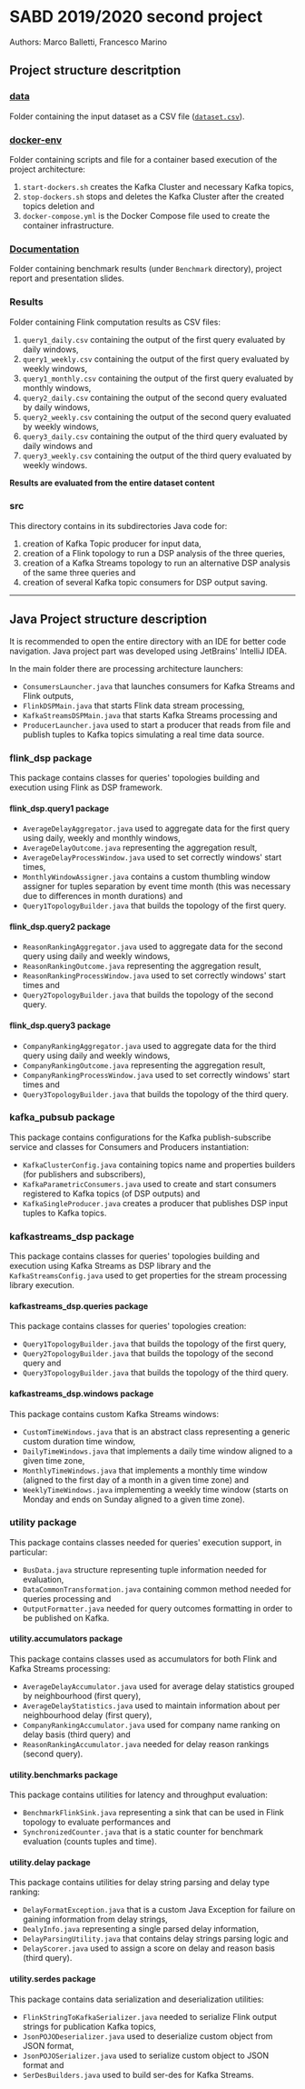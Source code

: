 # SABD 2019/2020 second project
Authors: Marco Balletti, Francesco Marino

<h2>Project structure descritption</h2>

### [data](data)

Folder containing the input dataset as a CSV file ([`dataset.csv`](data/dataset.csv)).

### [docker-env](docker-env)

Folder containing scripts and file for a container based execution of the project architecture:

1. `start-dockers.sh` creates the Kafka Cluster and necessary Kafka topics,
2. `stop-dockers.sh` stops and deletes the Kafka Cluster after the created topics deletion and
3. `docker-compose.yml` is the Docker Compose file used to create the container infrastructure.

### [Documentation](Documentation)

Folder containing benchmark results (under `Benchmark` directory), project report and presentation slides.

### Results

Folder containing Flink computation results as CSV files:

1. `query1_daily.csv` containing the output of the first query evaluated by daily windows,
2. `query1_weekly.csv` containing the output of the first query evaluated by weekly windows,
3. `query1_monthly.csv` containing the output of the first query evaluated by monthly windows,
4. `query2_daily.csv` containing the output of the second query evaluated by daily windows,
5. `query2_weekly.csv` containing the output of the second query evaluated by weekly windows,
6. `query3_daily.csv` containing the output of the third query evaluated by daily windows and
7. `query3_weekly.csv` containing the output of the third query evaluated by weekly windows.

**Results are evaluated from the entire dataset content**

### src

This directory contains in its subdirectories Java code for:

1. creation of Kafka Topic producer for input data,
2. creation of a Flink topology to run a DSP analysis of the three queries,
3. creation of a Kafka Streams topology to run an alternative DSP analysis of the same three queries and
4. creation of several Kafka topic consumers for DSP output saving.

---

<h2>Java Project structure description</h2>

It is recommended to open the entire directory with an IDE for better code navigation. Java project part was developed using JetBrains' IntelliJ IDEA.

In the main folder there are processing architecture launchers:

* `ConsumersLauncher.java` that launches consumers for Kafka Streams and Flink outputs,
* `FlinkDSPMain.java` that starts Flink data stream processing,
* `KafkaStreamsDSPMain.java` that starts Kafka Streams processing and
* `ProducerLauncher.java` used to start a producer that reads from file and publish tuples to Kafka topics simulating a real time data source.

### flink_dsp package

This package contains classes for queries' topologies building and execution using Flink as DSP framework.

#### flink_dsp.query1 package

* `AverageDelayAggregator.java` used to aggregate data for the first query using daily, weekly and monthly windows,
* `AverageDelayOutcome.java` representing the aggregation result,
* `AverageDelayProcessWindow.java` used to set correctly windows' start times,
* `MonthlyWindowAssigner.java` contains a custom thumbling window assigner for tuples separation by event time month (this was necessary due to differences in month durations) and
* `Query1TopologyBuilder.java` that builds the topology of the first query.

#### flink_dsp.query2 package

* `ReasonRankingAggregator.java` used to aggregate data for the second query using daily and weekly windows,
* `ReasonRankingOutcome.java` representing the aggregation result,
* `ReasonRankingProcessWindow.java` used to set correctly windows' start times and
* `Query2TopologyBuilder.java` that builds the topology of the second query.

#### flink_dsp.query3 package

* `CompanyRankingAggregator.java` used to aggregate data for the third query using daily and weekly windows,
* `CompanyRankingOutcome.java` representing the aggregation result,
* `CompanyRankingProcessWindow.java` used to set correctly windows' start times and
* `Query3TopologyBuilder.java` that builds the topology of the third query.

### kafka_pubsub package

This package contains configurations for the Kafka publish-subscribe service and classes for Consumers and Producers instantiation:

* `KafkaClusterConfig.java` containing topics name and properties builders (for publishers and subscribers),
* `KafkaParametricConsumers.java` used to create and start consumers registered to Kafka topics (of DSP outputs) and
* `KafkaSingleProducer.java` creates a producer that publishes DSP input tuples to Kafka topics.

### kafkastreams_dsp package

This package contains classes for queries' topologies building and execution using Kafka Streams as DSP library and the `KafkaStreamsConfig.java` used to get properties for the stream processing library execution.

#### kafkastreams_dsp.queries package

This package contains classes for queries' topologies creation:

* `Query1TopologyBuilder.java` that builds the topology of the first query,
* `Query2TopologyBuilder.java` that builds the topology of the second query and
* `Query3TopologyBuilder.java` that builds the topology of the third query.

#### kafkastreams_dsp.windows package

This package contains custom Kafka Streams windows:

* `CustomTimeWindows.java` that is an abstract class representing a generic custom duration time window,
* `DailyTimeWindows.java` that implements a daily time window aligned to a given time zone,
* `MonthlyTimeWindows.java` that implements a monthly time window (aligned to the first day of a month in a given time zone) and
* `WeeklyTimeWindows.java` implementing a weekly time window (starts on Monday and ends on Sunday aligned to a given time zone).

### utility package

This package contains classes needed for queries' execution support, in particular:

* `BusData.java` structure representing tuple information needed for evaluation,
* `DataCommonTransformation.java` containing common method needed for queries processing and
* `OutputFormatter.java` needed for query outcomes formatting in order to be published on Kafka.

#### utility.accumulators package

This package contains classes used as accumulators for both Flink and Kafka Streams processing:

* `AverageDelayAccumulator.java` used for average delay statistics grouped by neighbourhood (first query),
* `AverageDelayStatistics.java` used to maintain information about per neighbourhood delay (first query),
* `CompanyRankingAccumulator.java` used for company name ranking on delay basis (third query) and
* `ReasonRankingAccumulator.java` needed for delay reason rankings (second query).

#### utility.benchmarks package

This package contains utilities for latency and throughput evaluation:

* `BenchmarkFlinkSink.java` representing a sink that can be used in Flink topology to evaluate performances and
* `SynchronizedCounter.java` that is a static counter for benchmark evaluation (counts tuples and time).

#### utility.delay package

This package contains utilities for delay string parsing and delay type ranking:

* `DelayFormatException.java` that is a custom Java Exception for failure on gaining information from delay strings,
* `DealyInfo.java` representing a single parsed delay information,
* `DelayParsingUtility.java` that contains delay strings parsing logic and
* `DelayScorer.java` used to assign a score on delay and reason basis (third query).

#### utility.serdes package

This package contains data serialization and deserialization utilities:

* `FlinkStringToKafkaSerializer.java` needed to serialize Flink output strings for publication Kafka topics,
* `JsonPOJODeserializer.java` used to deserialize custom object from JSON format,
* `JsonPOJOSerializer.java` used to serialize custom object to JSON format and
* `SerDesBuilders.java` used to build ser-des for Kafka Streams.
